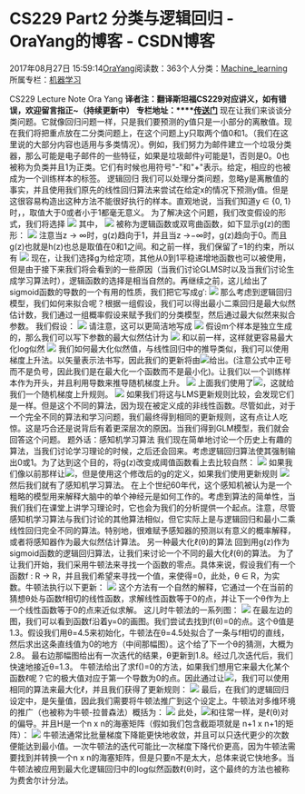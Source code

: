 
# CS229 Part2 分类与逻辑回归 - OraYang的博客 - CSDN博客

2017年08月27日 15:59:14[OraYang](https://me.csdn.net/u010665216)阅读数：363个人分类：[Machine_learning																](https://blog.csdn.net/u010665216/article/category/7066495)
所属专栏：[机器学习](https://blog.csdn.net/column/details/16605.html)



CS229 Lecture Note
Ora Yang
**译者注：翻译斯坦福CS229对应讲义，如有错误，欢迎留言指正~（持续更新中）**
**专栏地址：****[传送门](http://blog.csdn.net/column/details/16605.html)**
现在让我们来谈谈分类问题。它就像回归问题一样，只是我们要预测的y值只是一小部分的离散值。现在我们将把重点放在二分类问题上，在这个问题上y只取两个值0和1。（我们在这里说的大部分内容也适用与多类情况）。例如，我们努力为邮件建立一个垃圾分类器，那么可能是电子邮件的一些特征，如果是垃圾邮件y可能是1，否则是0。0也被称为负类并且1为正类。它们有时候也用符号"-"和"+"表示。给定，相应的也被成为一个训练样本的标签。
逻辑回归
我们可以处理分类问题，忽略y是离散值的事实，并且使用我们原先的线性回归算法来尝试在给定x的情况下预测y值。但是这很容易构造出这种方法不能很好执行的样本。直观地说，当我们知道y ∈ {0, 1}时，，取值大于0或者小于1都毫无意义。
为了解决这个问题，我们改变假设的形式，我们将选择
![](https://img-blog.csdn.net/20170827155901712)
其中，
![](https://img-blog.csdn.net/20170827155902412)
被称为逻辑函数或双弯曲函数，如下显示g(z)的图形：
![](https://img-blog.csdn.net/20170827155902983)
注意当z → ∞时，g(z)趋向于1，并且当z →−∞时，g(z)趋向于0。而且g(z)也就是h(z)也总是取值在0和1之间。和之前一样，我们保留了=1的约束，所以有
![](https://img-blog.csdn.net/20170827155904204)
现在，让我们选择g为给定项，其他从0到1平稳递增地函数也可以被使用，但是由于接下来我们将会看到的一些原因（当我们讨论GLMS时以及当我们讨论生成学习算法时），逻辑函数的选择是相当自然的。再继续之前，这儿给出了sigmoid函数的导数的一个有用的性质，我们把它写成g′:
![](https://img-blog.csdn.net/20170827155904839)
那么考虑到逻辑回归模型，我们如何来拟合呢？根据一组假设，我们可以得出最小二乘回归是最大似然估计数，我们通过一组概率假设来赋予我们的分类模型，然后通过最大似然来拟合参数。
我们假设：
![](https://img-blog.csdn.net/20170827155905051)
请注意，这可以更简洁地写成
![](https://img-blog.csdn.net/20170827155905528)
假设m个样本是独立生成的，那么我们可以写下参数的最大似然估计为
![](https://img-blog.csdn.net/20170827155905939)
和以前一样，这样就更容易最大化log似然
![](https://img-blog.csdn.net/20170827155907332)
我们如何最大化似然值，与线性回归中的推导类似，我们可以使用梯度上升法。以矢量表示法书写，因此我们的更新将由![](https://img-blog.csdn.net/20170827155907857)给出。(注意公式中正号而不是负号，因此我们是在最大化一个函数而不是最小化)。让我们以一个训练样本作为开头，并且利用导数来推导随机梯度上升。
![](https://img-blog.csdn.net/20170827155908749)
上面我们使用了![](https://img-blog.csdn.net/20170827155909096)，这就给我们一个随机梯度上升规则。
![](https://img-blog.csdn.net/20170827155909279)
如果我们将这与LMS更新规则比较，会发现它们是一样。但是这个不同的算法，因为现在被定义成的非线性函数。尽管如此，对于一个完全不同的算法和学习问题，我们最终得到相同的更新规则，这有点让人吃惊。这是巧合还是说背后有着更深层次的原因。当我们得到GLM模型，我们就会回答这个问题。
题外话：感知机学习算法
我们现在简单地讨论一个历史上有趣的算法，当我们讨论学习理论的时候，之后还会回来。考虑逻辑回归算法使其强制输出0或1。为了达到这个目的，将g(z)改变成阈值函数看上去比较自然：
![](https://img-blog.csdn.net/20170827155909666)
如果我们像以前那样让![](https://img-blog.csdn.net/20170827155910854)，但是使用这个修改后的g的定义，如果我们使用更新规则
![](https://img-blog.csdn.net/20170827155911818)
然后我们就有了感知机学习算法。
在上个世纪60年代，这个感知机被认为是一个粗略的模型用来解释大脑中的单个神经元是如何工作的。考虑到算法的简单性，当我们我们在课堂上讲学习理论时，它也会为我们的分析提供一个起点。注意，尽管感知机学习算法与我们讨论的其他算法相似，但它实际上是与逻辑回归和最小二乘线性回归完全不同的算法。特别地，很难赋予感知器的预测以有意义的概率解释，或者将感知器作为最大似然估计算法。
另一种最大化ℓ(θ)的算法
回到用g(z)作为sigmoid函数的逻辑回归算法，让我们来讨论一个不同的最大化ℓ(θ)的算法。
为了让我们开始，我们采用牛顿法来寻找一个函数的零点。具体来说，假设我们有一个函数f : R → R，并且我们希望来寻找一个值，来使得=0，此处，θ ∈ R，为实数。牛顿法执行以下更新：
![](https://img-blog.csdn.net/20170827155912435)
这个方法有一个自然的解释，它通过一个在当前的猜想θ处与函数f相切的线性函数，求解线性函数等于0的点，并让下一个θ作为上一个线性函数等于0的点来近似求解。
这儿时牛顿法的一系列图：
![](https://img-blog.csdn.net/20170827155912793)
在最左边的图，我们可以看到函数f沿着y=0的画图。我们尝试去找到f(θ)=0的点。这个θ值是1.3。假设我们用θ=4.5来初始化，牛顿法在θ=4.5处拟合了一条与f相切的直线，然后求出这条直线值为0的地方（中间那幅图）。这个给了下一个θ的猜测，大概为2.8。
最右边那幅图给出有一次迭代的结果，θ更新到1.8。经过几次迭代后，我们快速地接近θ=1.3。
牛顿法给出了求f()=0的方法，如果我们想用它来最大化某个函数ℓ呢？它的极大值对应于第一个导数为0的点。因此通过让![](https://img-blog.csdn.net/20170827155913405)，我们可以使用相同的算法来最大化ℓ，并且我们获得了更新规则：
![](https://img-blog.csdn.net/20170827155913745)
最后，在我们的逻辑回归设定中，是矢量值，因此我们需要将牛顿法推广到这个设定上。牛顿法对多维环境的推广（也被称为牛顿-拉普森法）概括为：
![](https://img-blog.csdn.net/20170827155913849)
此处，![](https://img-blog.csdn.net/20170827155914174)和往常一样，是ℓ(θ)对的偏导。并且H是一个n x n的海塞矩阵（假如我们包含截距项就是 n+1 x n+1的矩阵）：
![](https://img-blog.csdn.net/20170827155914298)
牛顿法通常比批量梯度下降能更快地收敛，并且可以只迭代更少的次数便能达到最小值。一次牛顿法的迭代可能比一次梯度下降代价更高，因为牛顿法需要找到并转换一个n x n的海塞矩阵，但是只要n不是太大，总体来说它快地多。当牛顿法被应用到最大化逻辑回归中的log似然函数ℓ(θ)时，这个最终的方法也被称为费舍尔计分法。

